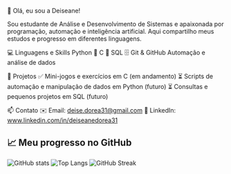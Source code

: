 👋 Olá, eu sou a Deiseane!

Sou estudante de Análise e Desenvolvimento de Sistemas e apaixonada por programação, automação e inteligência artificial.
Aqui compartilho meus estudos e progresso em diferentes linguagens.

💻 Linguagens e Skills
Python 🐍
C 📘
SQL 🗄️
Git & GitHub
Automação e análise de dados

🚀 Projetos
✅ Mini-jogos e exercícios em C (em andamento)
⏳ Scripts de automação e manipulação de dados em Python (futuro)
⏳ Consultas e pequenos projetos em SQL (futuro)

📫 Contato
✉️ Email: deise.dorea31@gmail.com
🔗 LinkedIn: www.linkedin.com/in/deiseanedorea31

## 📈 Meu progresso no GitHub

![GitHub stats](https://github-readme-stats.vercel.app/api?username=deisedorea31&show_icons=true&theme=radical)
![Top Langs](https://github-readme-stats.vercel.app/api/top-langs/?username=deisedorea31&layout=compact&theme=radical)
![GitHub Streak](https://github-readme-streak-stats.herokuapp.com/?user=deisedorea31&theme=radical)


<!--Adiciona README do perfil com design interativo e projetos destacados
